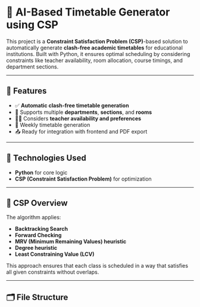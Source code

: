 # 🧠 AI-Based Timetable Generator using CSP

This project is a **Constraint Satisfaction Problem (CSP)**-based solution to automatically generate **clash-free academic timetables** for educational institutions. Built with Python, it ensures optimal scheduling by considering constraints like teacher availability, room allocation, course timings, and department sections.

---

## 🚀 Features

- ✅ **Automatic clash-free timetable generation**
- 🏫 Supports multiple **departments**, **sections**, and **rooms**
- 👨‍🏫 Considers **teacher availability and preferences**
- 📅 Weekly timetable generation
- 📤 Ready for integration with frontend and PDF export

---

## 📌 Technologies Used

- **Python** for core logic
- **CSP (Constraint Satisfaction Problem)** for optimization

---

## 🧠 CSP Overview

The algorithm applies:
- **Backtracking Search**
- **Forward Checking**
- **MRV (Minimum Remaining Values) heuristic**
- **Degree heuristic**
- **Least Constraining Value (LCV)**

This approach ensures that each class is scheduled in a way that satisfies all given constraints without overlaps.

---

## 🗂️ File Structure

